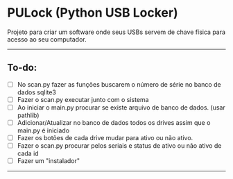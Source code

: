 <h1>PULock (Python USB Locker)</h1>

Projeto para criar um software onde seus USBs servem de chave física para acesso ao seu computador.

----------------

<h2>To-do:</h2>

- [ ] No scan.py fazer as funções buscarem o número de série no banco de dados sqlite3 
- [ ] Fazer o scan.py executar junto com o sistema
- [ ] Ao iniciar o main.py procurar se existe arquivo de banco de dados. (usar pathlib)
- [ ] Adicionar/Atualizar no banco de dados todos os drives assim que o main.py é iniciado
- [ ] Fazer os botões de cada drive mudar para ativo ou não ativo.
- [ ] Fazer o scan.py procurar pelos seriais e status de ativo ou não ativo de cada id
- [ ] Fazer um "instalador"

----------------

